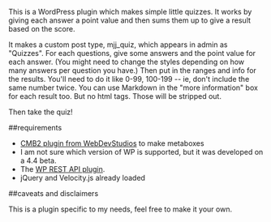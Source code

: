 
This is a WordPress plugin which makes simple little quizzes. It works by giving each answer a point value and then sums them up to give a result based on the score.

It makes a custom post type, mjj_quiz, which appears in admin as "Quizzes". For each questions, give some answers and the point value for each answer. (You might need to change the styles depending on how many answers per question you have.) Then put in the ranges and info for the results. You'll need to do it like 0-99, 100-199 -- ie, don't include the same number twice. You can use Markdown in the "more information" box for each result too. But no html tags. Those will be stripped out.

Then take the quiz!

##requirements

- [CMB2 plugin from WebDevStudios](https://github.com/WebDevStudios/CMB2) to make metaboxes
- I am not sure which version of WP is supported, but it was developed on a 4.4 beta. 
- The [WP REST API plugin](https://wordpress.org/plugins/rest-api/).  
- jQuery and Velocity.js already loaded

##caveats and disclaimers

This is a plugin specific to my needs, feel free to make it your own.
